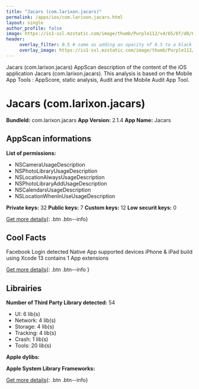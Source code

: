 ```yaml
---
title: "Jacars (com.larixon.jacars)"
permalink: /apps/ios/com.larixon.jacars.html
layout: single
author_profile: false
image: https://is1-ssl.mzstatic.com/image/thumb/Purple112/v4/65/6f/d8/656fd847-87ff-58de-ca59-682d0ddd0262/AppIcon-0-0-1x_U007emarketing-0-0-0-7-0-0-sRGB-0-0-0-GLES2_U002c0-512MB-85-220-0-0.png/512x512bb.jpg
header: 
     overlay_filter: 0.5 # same as adding an opacity of 0.5 to a black background
     overlay_image: https://is1-ssl.mzstatic.com/image/thumb/Purple112/v4/65/6f/d8/656fd847-87ff-58de-ca59-682d0ddd0262/AppIcon-0-0-1x_U007emarketing-0-0-0-7-0-0-sRGB-0-0-0-GLES2_U002c0-512MB-85-220-0-0.png/512x512bb.jpg
---
```

Jacars (com.larixon.jacars) AppScan description of the content of the iOS application Jacars (com.larixon.jacars). This analysis is based on the Mobile App Tools : AppScore, static analysis, Audit and the Mobile Audit App Tool.

# Jacars (com.larixon.jacars)

**BundleId:** com.larixon.jacars
**App Version:** 2.1.4
**App Name:** Jacars


## AppScan informations 

**List of permissions:** 
- NSCameraUsageDescription
- NSPhotoLibraryUsageDescription
- NSLocationAlwaysUsageDescription
- NSPhotoLibraryAddUsageDescription
- NSCalendarsUsageDescription
- NSLocationWhenInUseUsageDescription
  
  
**Private keys:** 32
**Public keys:** 7
**Custom keys:** 12
**Low securit keys:** 0
  
[Get more details](/pricing.html){: .btn .btn--info}

## Cool Facts

Facebook Login detected
Native App
supported devices iPhone & iPad
build using Xcode 13
contains 1 App extensions
  
[Get more details](/pricing.html){: .btn .btn--info }

## Librairies 
**Number of Third Party Library detected:** 54
- UI: 6 lib(s)
- Network: 4 lib(s)
- Storage: 4 lib(s)
- Tracking: 4 lib(s)
- Crash: 1 lib(s)
- Tools: 20 lib(s)


**Apple dylibs:**


**Apple System Library Frameworks:**


  
[Get more details](/pricing.html){: .btn .btn--info}

